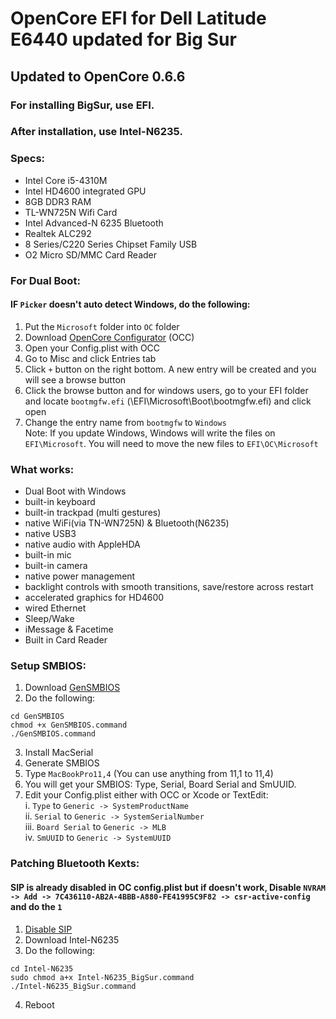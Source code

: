 # OpenCore EFI for Dell Latitude E6440 updated for Big Sur
## Updated to OpenCore 0.6.6

### For installing BigSur, use EFI.
### After installation, use Intel-N6235.

### Specs:
  - Intel Core i5-4310M
  - Intel HD4600 integrated GPU
  - 8GB DDR3 RAM
  - TL-WN725N Wifi Card
  - Intel Advanced-N 6235 Bluetooth
  - Realtek ALC292
  - 8 Series/C220 Series Chipset Family USB
  - O2 Micro SD/MMC Card Reader
  
  ### For Dual Boot:
  #### IF `Picker` doesn't auto detect Windows, do the following:
 1. Put the `Microsoft` folder into `OC` folder
 2. Download  [OpenCore Configurator](https://mackie100projects.altervista.org/download-opencore-configurator) (OCC) 
 3. Open your Config.plist with OCC
 4. Go to Misc and click Entries tab
 5. Click `+` button on the right bottom. A new entry will be created and you will see a browse button
 6. Click the browse button and for windows users, go to your EFI folder  and locate `bootmgfw.efi`  (\EFI\Microsoft\Boot\bootmgfw.efi) and click open
 7. Change the entry name from `bootmgfw` to `Windows`<br>
 Note: If you update Windows, Windows will write the files on `EFI\Microsoft`. You will need to move the new files to `EFI\OC\Microsoft`
  

 
 ### What works:
 
 - Dual Boot with Windows
 - built-in keyboard
 - built-in trackpad (multi gestures)
 - native WiFi(via TN-WN725N) & Bluetooth(N6235)
 - native USB3
 - native audio with AppleHDA
 - built-in mic
 - built-in camera
 - native power management
 - backlight controls with smooth transitions, save/restore across restart
 - accelerated graphics for HD4600
 - wired Ethernet
 - Sleep/Wake
 - iMessage & Facetime
 - Built in Card Reader

### Setup SMBIOS:

1. Download [GenSMBIOS](https://github.com/corpnewt/GenSMBIOS)
2. Do the following:
```
cd GenSMBIOS
chmod +x GenSMBIOS.command
./GenSMBIOS.command
```
3. Install MacSerial
4. Generate SMBIOS
5. Type `MacBookPro11,4` (You can use anything from 11,1 to 11,4)
6. You will get your SMBIOS: Type, Serial, Board Serial and SmUUID.
7. Edit your Config.plist either with OCC or Xcode or TextEdit: <br>
  i. `Type` to `Generic -> SystemProductName` <br>
  ii. `Serial` to `Generic -> SystemSerialNumber` <br>
  iii. `Board Serial` to `Generic -> MLB` <br>
  iv. `SmUUID` to `Generic -> SystemUUID` <br>

### Patching Bluetooth Kexts: 
#### SIP is already disabled in OC config.plist but if doesn't work, Disable `NVRAM -> Add -> 7C436110-AB2A-4BBB-A880-FE41995C9F82 -> csr-active-config` and do the `1`
1. [Disable SIP](https://www.reddit.com/r/MacOSBeta/comments/hy35is/how_exactly_do_you_disable_sip_in_big_sur/fza94t8?utm_source=share&utm_medium=web2x&context=3)
2. Download Intel-N6235
3. Do the following:
```
cd Intel-N6235
sudo chmod a+x Intel-N6235_BigSur.command
./Intel-N6235_BigSur.command
```
4. Reboot
